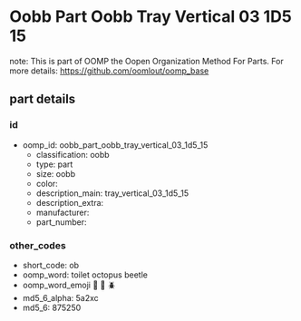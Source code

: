 # Oobb Part Oobb Tray Vertical 03 1D5 15  

note: This is part of OOMP the Oopen Organization Method For Parts. For more details: https://github.com/oomlout/oomp_base

##  part details





### id
* oomp_id: oobb_part_oobb_tray_vertical_03_1d5_15
  * classification: oobb
  * type: part
  * size: oobb
  * color: 
  * description_main: tray_vertical_03_1d5_15
  * description_extra: 
  * manufacturer: 
  * part_number: 

### other_codes
* short_code: ob
* oomp_word: toilet octopus beetle
* oomp_word_emoji :toilet: :octopus: :beetle:
* md5_6_alpha: 5a2xc
* md5_6: 875250